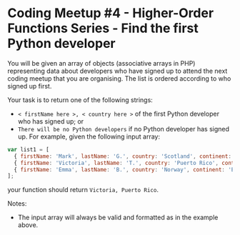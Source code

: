 # Coding Meetup #4 - Higher-Order Functions Series - Find the first Python developer

You will be given an array of objects (associative arrays in PHP) representing data about developers who have signed up to attend the next coding meetup that you are organising. The list is ordered according to who signed up first.

Your task is to return one of the following strings:

* `< firstName here >, < country here >` of the first Python developer who has signed up; or
* `There will be no Python developers` if no Python developer has signed up.
For example, given the following input array:

```javascript
var list1 = [
  { firstName: 'Mark', lastName: 'G.', country: 'Scotland', continent: 'Europe', age: 22, language: 'JavaScript' },
  { firstName: 'Victoria', lastName: 'T.', country: 'Puerto Rico', continent: 'Americas', age: 30, language: 'Python' },
  { firstName: 'Emma', lastName: 'B.', country: 'Norway', continent: 'Europe', age: 19, language: 'Clojure' }
];
```

your function should return `Victoria, Puerto Rico`.

Notes:
* The input array will always be valid and formatted as in the example above.
